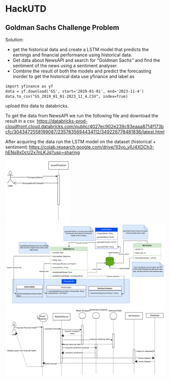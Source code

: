 # HackUTD
## Goldman Sachs Challenge Problem
Solution:

- get the historical data and create a LSTM model that predicts the earnings and financial performance using historical data.
- Get data about NewsAPI and search for “Goldman Sachs” and find the sentiment of the news using a sentiment analyser.
- Combine the result of both the models and predict the forecasting
inorder to get the historical data use yfinance and label as 
```
import yfinance as yf
data = yf.download('GS', start='2019-01-01', end='2023-11-4')
data.to_csv("GS_2019_01_01-2023_11_4.CSV", index=True)
```

upload this data to databricks.

To get the data from NewsAPI we run the following file and download the result in a csv.
https://databricks-prod-cloudfront.cloud.databricks.com/public/4027ec902e239c93eaaa8714f173bcfc/3043472558199087/2357835694434112/349226778481836/latest.html 

After acquiring the data run the LSTM model on the dataset (historical + sentiment)
https://colab.research.google.com/drive/1I3vo_vIU4XDCh3-hENs8xDcU2x7nLKJq?usp=sharing 


![alt text](https://github.com/Pranav1107/HackUTD/blob/main/DesignDiagrams/domain_model.png?raw=true)
![alt text](https://github.com/Pranav1107/HackUTD/blob/main/DesignDiagrams/classDiagram.png?raw=true)
![alt text](https://github.com/Pranav1107/HackUTD/blob/main/DesignDiagrams/sequenceDiagram.png?raw=true)